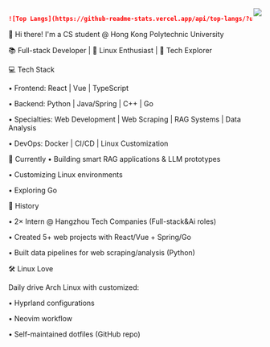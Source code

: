 <img align="right" src="https://github-readme-stats.vercel.app/api?username=VicWang17&show_icons=true">

```md
![Top Langs](https://github-readme-stats.vercel.app/api/top-langs/?username=VicWang17&layout=compact)
```

👋 Hi there! I'm a CS student @ Hong Kong Polytechnic University

📚 Full-stack Developer | 🐧 Linux Enthusiast | 🤖 Tech Explorer

💻 Tech Stack

• Frontend: React | Vue | TypeScript

• Backend: Python | Java/Spring | C++ | Go

• Specialties: Web Development | Web Scraping | RAG Systems | Data Analysis

• DevOps: Docker | CI/CD | Linux Customization

🔭 Currently
• Building smart RAG applications & LLM prototypes

• Customizing Linux environments

• Exploring Go


🌱 History

• 2× Intern @ Hangzhou Tech Companies (Full-stack&Ai roles)

• Created 5+ web projects with React/Vue + Spring/Go

• Built data pipelines for web scraping/analysis (Python)

🛠️ Linux Love

Daily drive Arch Linux with customized:

• Hyprland configurations

• Neovim workflow

• Self-maintained dotfiles (GitHub repo)




<!--
**VicWang17/VicWang17** is a ✨ _special_ ✨ repository because its `README.md` (this file) appears on your GitHub profile.

Here are some ideas to get you started:

- 🔭 I’m currently working on ...
- 🌱 I’m currently learning ...
- 👯 I’m looking to collaborate on ...
- 🤔 I’m looking for help with ...
- 💬 Ask me about ...
- 📫 How to reach me: ...
- 😄 Pronouns: ...
- ⚡ Fun fact: ...
-->
